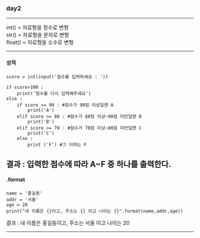 ### day2
-------------------------------------------------------------------------

int() = 자료형을 정수로 변형   
str() = 자료형을 문자로 변형   
float() = 자료형을 소수로 변형   

-------------------------------------------------------------------------
#### 성적
```
score = int(input('점수를 입력하세요 : '))

if score>100 :
    print('점수를 다시 입력해주세요')
else :
    if score >= 90 : #점수가 90점 이상일땐 A
        print('A')
    elif score >= 80 : #점수가 80점 이상~90점 미만일땐 B
        print('B')
    elif score >= 70 : #점수가 70점 이상~80점 미만일땐 C
        print('C')
    else :
        print ('F') #그 이하는 F
```

결과 : 입력한 점수에 따라 A~F 중 하나를 출력한다.
-------------------------------------------------------------------------

#### .format
```
name = '홍길동'
addr = '서울'
age = 20
print("내 이름은 {}이고, 주소는 {} 이고 나이는 {}".format(name,addr,age))
```

결과 : 내 이름은 홍길동이고, 주소는 서울 이고 나이는 20

-------------------------------------------------------------------------
